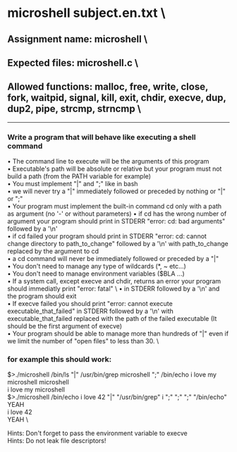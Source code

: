 # microshell      subject.en.txt \
## Assignment name:    microshell \
## Expected files:           microshell.c \
## Allowed functions:    malloc,  free,  write,  close,  fork,  waitpid,  signal,  kill,  exit,  chdir,  execve,  dup,  dup2,  pipe,  strcmp,  strncmp \
____________________________________________________________________________________________________________

### Write a program that will behave like executing a shell command 

• The command line to execute will be the arguments of this program \
• Executable's path will be absolute or relative but your program must not build a path (from the PATH variable for example) \
• You must implement "|" and ";" like in bash \
• we will never try a "|" immediately followed or preceded by nothing or "|" or ";" \
• Your program must implement the built-in command cd only with a path as argument (no '-' or without parameters)
• if cd has the wrong number of argument your program should print in STDERR "error: cd: bad arguments" followed by a '\n' \
• if cd failed your program should print in STDERR "error: cd: cannot change directory to path_to_change" followed by a '\n' with path_to_change replaced by the argument to cd \
• a cd command will never be immediately followed or preceded by a "|" \
• You don't need to manage any type of wildcards (*, ~ etc...) \
• You don't need to manage environment variables ($BLA ...) \
• If a system call, except execve and chdir, returns an error your program should immediatly print "error: fatal" \ • in STDERR followed by a '\n' and the program should exit \
• If execve failed you should print "error: cannot execute executable_that_failed" in STDERR followed by a '\n' with executable_that_failed replaced with the path of the failed executable (It should be the first argument of execve) \
• Your program should be able to manage more than hundreds of "|" even if we limit the number of "open files" to less than 30. \

### for example this should work:
$>./microshell  /bin/ls  "|"  /usr/bin/grep  microshell  ";"  /bin/echo  i love my microshell
microshell \
i love my microshell \
$>./microshell  /bin/echo  i love 42  "|"  "/usr/bin/grep"  i  ";"  ";"  ";"  "/bin/echo" YEAH \
i love 42 \
YEAH \

Hints: Don't forget to pass the environment variable to execve \
Hints: Do not leak file descriptors! 
